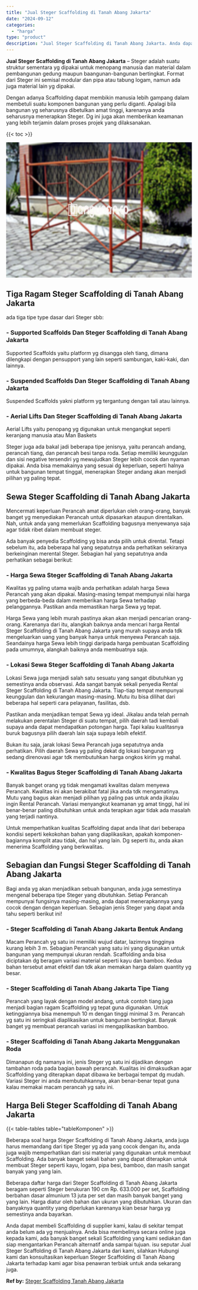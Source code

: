 ```yaml
---
title: "Jual Steger Scaffolding di Tanah Abang Jakarta"
date: "2024-09-12"
categories: 
  - "harga"
type: "product"
description: "Jual Steger Scaffolding di Tanah Abang Jakarta. Anda dapat membeli Scaffolding di supplier kami, kalau di sekitar tempat anda belum ada yg menjualnya. Anda b..."
---
```


**Jual Steger Scaffolding di Tanah Abang Jakarta** – Steger adalah suatu struktur sementara yg dipakai untuk menopang manusia dan material dalam pembangunan gedung maupun baangunan-bangunan bertingkat. Format dari Steger ini semisal modular dan pipa atau tabung logam, namun ada juga material lain yg dipakai.

Dengan adanya Scaffolding dapat membikin manusia lebih gampang dalam membetuli suatu komponen bangunan yang perlu diganti. Apalagi bila bangunan yg seharusnya dibetulkan amat tinggi, karenanya anda seharusnya menerapkan Steger. Dg ini juga akan memberikan keamanan yang lebih terjamin dalam proses projek yang dilaksanakan.

{{< toc >}}

![Jual Steger Scaffolding di Tanah Abang Jakarta](/images/sewa-scaffolding-steger-19.png)

## Tiga Ragam Steger Scaffolding di Tanah Abang Jakarta

ada tiga tipe type dasar dari Steger sbb:

### \- Supported Scaffolds Dan Steger Scaffolding di Tanah Abang Jakarta

Supported Scaffolds yaitu platform yg disangga oleh tiang, dimana dilengkapi dengan pensupport yang lain seperti sambungan, kaki-kaki, dan lainnya.

### \- Suspended Scaffolds Dan Steger Scaffolding di Tanah Abang Jakarta

Suspended Scaffolds yakni platform yg tergantung dengan tali atau lainnya.

### \- Aerial Lifts Dan Steger Scaffolding di Tanah Abang Jakarta

Aerial Lifts yaitu penopang yg digunakan untuk mengangkat seperti keranjang manusia atau Man Baskets

Steger juga ada bakal jadi beberapa tipe jenisnya, yaitu perancah andang, perancah tiang, dan perancah besi tanpa roda. Setiap memiliki keunggulan dan sisi negative tersendiri yg mewujudkan Steger lebih cocok dan nyaman dipakai. Anda bisa memakainya yang sesuai dg keperluan, seperti halnya untuk bangunan tempat tinggal, menerapkan Steger andang akan menjadi pilihan yg paling tepat.

## Sewa Steger Scaffolding di Tanah Abang Jakarta

Mencermati keperluan Perancah amat diperlukan oleh orang-orang, banyak banget yg menyediakan Perancah untuk dipasarkan ataupun direntalkan. Nah, untuk anda yang memerlukan Scaffolding bagusnya menyewanya saja agar tidak ribet dalam membuat steger.

Ada banyak penyedia Scaffolding yg bisa anda pilih untuk dirental. Tetapi sebelum itu, ada beberapa hal yang sepatutnya anda perhatikan sekiranya berkeinginan merental Steger. Sebagian hal yang sepatutnya anda perhatikan sebagai berikut:

### \- Harga Sewa Steger Scaffolding di Tanah Abang Jakarta

Kwalitas yg paling utama wajib anda perhatikan adalah harga Sewa Perancah yang akan dipakai. Masing-masing tempat mempunyai nilai harga yang berbeda-beda dalam memberikan harga Sewa terhadap pelanggannya. Pastikan anda memastikan harga Sewa yg tepat.

Harga Sewa yang lebih murah pastinya akan akan menjadi pencarian orang-orang. Karenanya dari itu, alangkah baiknya anda mencari harga Rental Steger Scaffolding di Tanah Abang Jakarta yang murah supaya anda tdk mengeluarkan uang yang banyak hanya untuk menyewa Perancah saja. Seandainya harga Sewa lebih tinggi daripada harga pembuatan Scaffolding pada umumnya, alangkah baiknya anda membuatnya saja.

### \- Lokasi Sewa Steger Scaffolding di Tanah Abang Jakarta

Lokasi Sewa juga menjadi salah satu sesuatu yang sangat dibutuhkan yg semestinya anda observasi. Ada sangat banyak sekali penyedia Rental Steger Scaffolding di Tanah Abang Jakarta. Tiap-tiap tempat mempunyai keunggulan dan kekurangan masing-masing. Mutu itu bisa dilihat dari beberapa hal seperti cara pelayanan, fasilitas, dsb.

Pastikan anda menjadikan tempat Sewa yg ideal. Jikalau anda telah pernah melakukan perentalan Steger di suatu tempat, pilih daerah tadi kembali supaya anda dapat mendapatkan potongan harga. Tapi kalau kualitasnya buruk bagusnya pilih daerah lain saja supaya lebih efektif.

Bukan itu saja, jarak lokasi Sewa Perancah juga sepatutnya anda perhatikan. Pilih daerah Sewa yg paling dekat dg lokasi bangunan yg sedang direnovasi agar tdk membutuhkan harga ongkos kirim yg mahal.

### \- Kwalitas Bagus Steger Scaffolding di Tanah Abang Jakarta

Banyak banget orang yg tidak mengamati kwalitas dalam menyewa Perancah. Kwalitas ini akan berakibat fatal jika anda tdk mengamatinya. Mutu yang bagus akan menjadi pilihan yg paling pas untuk anda jikalau ingin Rental Perancah. Variasi menyangkut keamanan yg amat tinggi, hal ini benar-benar paling dibutuhkan untuk anda terapkan agar tidak ada masalah yang terjadi nantinya.

Untuk memperhatikan kualitas Scaffolding dapat anda lihat dari beberapa kondisi seperti kekokohan bahan yang diaplikasikan, apakah komponen-bagiannya komplit atau tidak, dan hal yang lain. Dg seperti itu, anda akan menerima Scaffolding yang berkwalitas.

## Sebagian dan Fungsi Steger Scaffolding di Tanah Abang Jakarta

Bagi anda yg akan menjadikan sebuah bangunan, anda juga semestinya mengenal beberapa tipe Steger yang dibutuhkan. Setiap Perancah mempunyai fungsinya masing-masing, anda dapat menerapkannya yang cocok dengan dengan keperluan. Sebagian jenis Steger yang dapat anda tahu seperti berikut ini!

### \- Steger Scaffolding di Tanah Abang Jakarta Bentuk Andang

Macam Perancah yg satu ini memiliki wujud datar, lazimnya tingginya kurang lebih 3 m. Sebagian Perancah yang satu ini yang digunakan untuk bangunan yang mempunyai ukuran rendah. Scaffolding anda bisa diciptakan dg beragam variasi material seperti kayu dan bamboo. Kedua bahan tersebut amat efektif dan tdk akan memakan harga dalam quantity yg besar.

### \- Steger Scaffolding di Tanah Abang Jakarta Tipe Tiang

Perancah yang layak dengan model andang, untuk contoh tiang juga menjadi bagian ragam Scaffolding yg tepat guna digunakan. Untuk ketinggiannya bisa menempuh 10 m dengan tinggi minimal 3 m. Perancah yg satu ini seringkali diaplikasikan untuk bangunan bertingkat. Banyak banget yg membuat perancah variasi ini mengaplikasikan bamboo.

### \- Steger Scaffolding di Tanah Abang Jakarta Menggunakan Roda

Dimanapun dg namanya ini, jenis Steger yg satu ini dijadikan dengan tambahan roda pada bagian bawah perancah. Kualitas ini dimaksudkan agar Scaffolding yang diterapkan dapat dibawa ke berbagai tempat dg mudah. Variasi Steger ini anda membutuhkannya, akan benar-benar tepat guna kalau memakai macam perancah yg satu ini.

## Harga Beli Steger Scaffolding di Tanah Abang Jakarta

{{< table-tables table="tableKomponen" >}}

Beberapa soal harga Steger Scaffolding di Tanah Abang Jakarta, anda juga harus memandang dari tipe Steger yg ada yang cocok dengan itu, anda juga wajib memperhatikan dari sisi material yang digunakan untuk membaut Scaffolding. Ada banyak banget sekali bahan yang dapat diterapkan untuk membuat Steger seperti kayu, logam, pipa besi, bamboo, dan masih sangat banyak yang yang lain.

Beberapa daftar harga dari Steger Scaffolding di Tanah Abang Jakarta beragam seperti Steger berukuran 190 cm Rp. 633.000 per set, Scaffolding berbahan dasar almunium 13 juta per set dan masih banyak banget yang yang lain. Harga diatur oleh bahan dan ukuran yang dibutuhkan. Ukuran dan banyaknya quantity yang diperlukan karenanya kian besar harga yg semestinya anda bayarkan.

Anda dapat membeli Scaffolding di supplier kami, kalau di sekitar tempat anda belum ada yg menjualnya. Anda bisa membelinya secara online juga kepada kami, ada banyak banget sekali Scaffolding yang kami sediakan dan siap mengantarkan Perancah alternatif anda sampai tujuan. isu seputar Jual Steger Scaffolding di Tanah Abang Jakarta dari kami, silahkan Hubungi kami dan konsultasikan keperluan Steger Scaffolding di Tanah Abang Jakarta terhadap kami agar bisa penawran terbiak untuk anda sekarang juga.

**Ref by:** [Steger Scaffolding Tanah Abang Jakarta](https://id.wikipedia.org/wiki/Steger)
